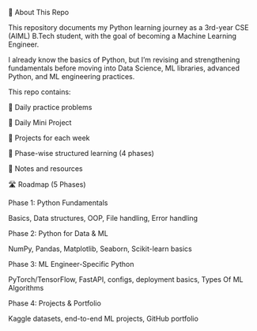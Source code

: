 👋 About This Repo

This repository documents my Python learning journey as a 3rd-year CSE (AIML) B.Tech student, with the goal of becoming a Machine Learning Engineer.

I already know the basics of Python, but I’m revising and strengthening fundamentals before moving into Data Science, ML libraries, advanced Python, and ML engineering practices.

This repo contains:

📂 Daily practice problems

📂 Daily Mini Project

📂 Projects for each week

📂 Phase-wise structured learning (4 phases)

📑 Notes and resources

🛣️ Roadmap (5 Phases)

Phase 1: Python Fundamentals

Basics, Data structures, OOP, File handling, Error handling

Phase 2: Python for Data & ML

NumPy, Pandas, Matplotlib, Seaborn, Scikit-learn basics

Phase 3: ML Engineer-Specific Python

PyTorch/TensorFlow, FastAPI, configs, deployment basics, Types Of ML Algorithms

Phase 4: Projects & Portfolio

Kaggle datasets, end-to-end ML projects, GitHub portfolio
